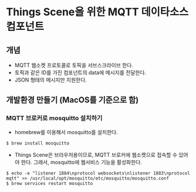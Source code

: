 # Things Scene을 위한 MQTT 데이타소스 컴포넌트
## 개념
* MQTT 웹소켓 프로토콜로 토픽을 서브스크라이브 한다.
* 토픽과 같은 ID를 가진 컴포넌트의 data에 메시지를 전달한다.
* JSON 형태의 메시지만 지원한다.
## 개발환경 만들기 (MacOS를 기준으로 함)
### MQTT 브로커로 mosquitto 설치하기
* homebrew를 이용해서 mosquitto를 설치한다.
```
$ brew install mosquitto
```
* Things Scene은 브라우저용이므로, MQTT 브로커에 웹소켓으로 접속할 수 있어야 한다. 그래서, mosquitto에 웹서비스 기능을 활성화한다.
```
$ echo -e "listener 1884\nprotocol websockets\nlistener 1883\nprotocol mqtt" >> /usr/local/opt/mosquitto/etc/mosquitto/mosquitto.conf
$ brew services restart mosquitto
```

